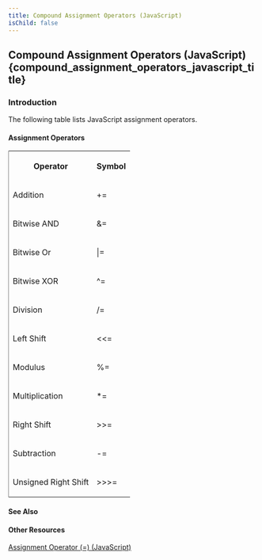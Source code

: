 ```yaml
---
title: Compound Assignment Operators (JavaScript)
isChild: false
---
```


## Compound Assignment Operators (JavaScript) {compound_assignment_operators_javascript_title}

### Introduction 

 The following table lists JavaScript assignment operators.

#### Assignment Operators 

<div id="sectionSection0" class="section" name="collapseableSection" style="" expanded="true">
  <div class="caption"></div>
  <div class="tableSection">
    <table width="50%" cellspacing="2" cellpadding="5" frame="lhs">
      <tr>
        <th>
          <p xmlns:util="util">
            Operator
          </p>
        </th>
        <th>
          <p xmlns:util="util">
            Symbol
          </p>
        </th>
      </tr>
      <tr>
        <td>
          <p xmlns:util="util">
            Addition
          </p>
        </td>
        <td>
          <p xmlns:util="util">
            +=
          </p>
        </td>
      </tr>
      <tr>
        <td>
          <p xmlns:util="util">
            Bitwise AND
          </p>
        </td>
        <td>
          <p xmlns:util="util">
            &amp;=
          </p>
        </td>
      </tr>
      <tr>
        <td>
          <p xmlns:util="util">
            Bitwise Or
          </p>
        </td>
        <td>
          <p xmlns:util="util">
            |=
          </p>
        </td>
      </tr>
      <tr>
        <td>
          <p xmlns:util="util">
            Bitwise XOR
          </p>
        </td>
        <td>
          <p xmlns:util="util">
            ^=
          </p>
        </td>
      </tr>
      <tr>
        <td>
          <p xmlns:util="util">
            Division
          </p>
        </td>
        <td>
          <p xmlns:util="util">
            /=
          </p>
        </td>
      </tr>
      <tr>
        <td>
          <p xmlns:util="util">
            Left Shift
          </p>
        </td>
        <td>
          <p xmlns:util="util">
            &lt;&lt;=
          </p>
        </td>
      </tr>
      <tr>
        <td>
          <p xmlns:util="util">
            Modulus
          </p>
        </td>
        <td>
          <p xmlns:util="util">
            %=
          </p>
        </td>
      </tr>
      <tr>
        <td>
          <p xmlns:util="util">
            Multiplication
          </p>
        </td>
        <td>
          <p xmlns:util="util">
            *=
          </p>
        </td>
      </tr>
      <tr>
        <td>
          <p xmlns:util="util">
            Right Shift
          </p>
        </td>
        <td>
          <p xmlns:util="util">
            &gt;&gt;=
          </p>
        </td>
      </tr>
      <tr>
        <td>
          <p xmlns:util="util">
            Subtraction
          </p>
        </td>
        <td>
          <p xmlns:util="util">
            -=
          </p>
        </td>
      </tr>
      <tr>
        <td>
          <p xmlns:util="util">
            Unsigned Right Shift
          </p>
        </td>
        <td>
          <p xmlns:util="util">
            &gt;&gt;&gt;=
          </p>
        </td>
      </tr>
    </table>
  </div>
</div>

#### See Also 

<div id="seeAlsoSection" class="section" name="collapseableSection" style="">
  <h4 class="subHeading">
    Other Resources
  </h4>
  <div class="seeAlsoStyle">
    <span sdata="link" xmlns:util="util"><a href="1c46a560-ec8d-41c5-a806-30c4843789c4.htm">Assignment Operator (=) (JavaScript)</a></span>
  </div>
</div>

